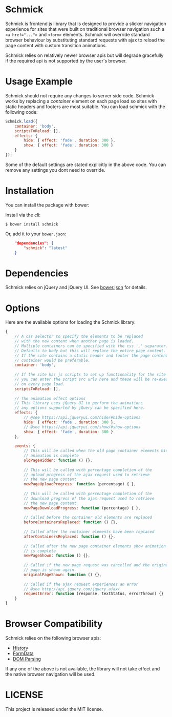Schmick
=======

Schmick is frontend js library that is designed to provide a slicker navigation experience
for sites that were built on traditional browser navigation such a `<a href="...">` and `<form>` elements.
Schmick will override standard browser behaviour by substituting standard requests with ajax to reload
the page content with custom transition animations.

Schmick relies on relatively newer browser apis but will degrade gracefully if the required api is not
supported by the user's browser.

Usage Example
=============

Schmick should not require any changes to server side code. Schmick works by replacing
a *container* element on each page load so sites with static headers and footers are most
suitable. You can load schmick with the following code:

```javascript
Schmick.load({
    container: 'body',
    scriptsToReload: [],
    effects: {
        hide: { effect: 'fade', duration: 300 },
        show: { effect: 'fade', duration: 300 }
    }
});
```

Some of the default settings are stated explicitly in the above code. You can remove
any settings you dont need to override.

Installation
============

You can install the package with bower:

Install via the cli:

```
$ bower install schmick
```

Or, add it to your  `bower.json`:

``` json
    "dependencies": {
        "schmick": "latest"
    }
```

Dependencies
============

Schmick relies on jQuery and jQuery UI.
See [bower.json](bower.json) for details.

Options
=======

Here are the available options for loading the Schmick library:

```javascript
{
    // A css selector to specify the elements to be replaced 
    // with the new content when another page is loaded.
    // Multiple containers can be specified with the css ',' separator.
    // Defaults to body but this will replace the entire page content.
    // If the site contains a static header and footer the page content
    // container would be preferable.
    container: 'body',
    
    // If the site has js scripts to set up functionality for the site
    // you can enter the script src urls here and these will be re-executed
    // on every page load.
    scriptsToReload: [],
    
    // The animation effect options
    // This library uses jQuery UI to perform the animations
    // any options supported by jQuery can be specified here.
    effects: {
        // @see https://api.jqueryui.com/hide/#hide-options
        hide: { effect: 'fade', duration: 300 },
        // @see https://api.jqueryui.com/show/#show-options
        show: { effect: 'fade', duration: 300 }
    },
    
    events: {
        // This will be called when the old page container elements hide
        // animation is complete
        oldPageHidden: function () {},
        
        // This will be called with percentage completion of the 
        // upload progress of the ajax request used to retrieve
        // the new page content
        newPageUploadProgress: function (percentage) { },
        
        // This will be called with percentage completion of the 
        // download progress of the ajax request used to retrieve
        // the new page content
        newPageDownloadProgress: function (percentage) { },
        
        // Called before the container old elements are replaced
        beforeContainersReplaced: function () {},
        
        // Called after the container elements have been replaced
        afterContainersReplaced: function () {},
        
        // Called after the new page container elements show animation
        // is complete
        newPageShown: function () {},
        
        // Called if the new page request was cancelled and the original
        // page is shown again.
        originalPageShown: function () {},
        
        // Called if the ajax request experiences an error
        // @see http://api.jquery.com/jquery.ajax/
        requestError: function (response, textStatus, errorThrown) {}
    }
}
```

Browser Compatibility
=====================

Schmick relies on the following browser apis:

 - [History](http://caniuse.com/#search=pushstate)
 - [FormData](http://caniuse.com/#search=FormData)
 - [DOM Parsing](http://caniuse.com/#search=DOMParser)

If any one of the above is not available, the library will not take effect
and the native browser navigation will be used.

LICENSE
=======

This project is released under the MIT license.